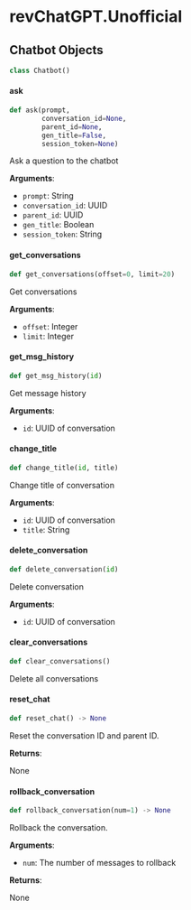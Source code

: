 <a id="revChatGPT.Unofficial"></a>

# revChatGPT.Unofficial

<a id="revChatGPT.Unofficial.Chatbot"></a>

## Chatbot Objects

```python
class Chatbot()
```

<a id="revChatGPT.Unofficial.Chatbot.ask"></a>

#### ask

```python
def ask(prompt,
        conversation_id=None,
        parent_id=None,
        gen_title=False,
        session_token=None)
```

Ask a question to the chatbot

**Arguments**:

- `prompt`: String
- `conversation_id`: UUID
- `parent_id`: UUID
- `gen_title`: Boolean
- `session_token`: String

<a id="revChatGPT.Unofficial.Chatbot.get_conversations"></a>

#### get\_conversations

```python
def get_conversations(offset=0, limit=20)
```

Get conversations

**Arguments**:

- `offset`: Integer
- `limit`: Integer

<a id="revChatGPT.Unofficial.Chatbot.get_msg_history"></a>

#### get\_msg\_history

```python
def get_msg_history(id)
```

Get message history

**Arguments**:

- `id`: UUID of conversation

<a id="revChatGPT.Unofficial.Chatbot.change_title"></a>

#### change\_title

```python
def change_title(id, title)
```

Change title of conversation

**Arguments**:

- `id`: UUID of conversation
- `title`: String

<a id="revChatGPT.Unofficial.Chatbot.delete_conversation"></a>

#### delete\_conversation

```python
def delete_conversation(id)
```

Delete conversation

**Arguments**:

- `id`: UUID of conversation

<a id="revChatGPT.Unofficial.Chatbot.clear_conversations"></a>

#### clear\_conversations

```python
def clear_conversations()
```

Delete all conversations

<a id="revChatGPT.Unofficial.Chatbot.reset_chat"></a>

#### reset\_chat

```python
def reset_chat() -> None
```

Reset the conversation ID and parent ID.

**Returns**:

None

<a id="revChatGPT.Unofficial.Chatbot.rollback_conversation"></a>

#### rollback\_conversation

```python
def rollback_conversation(num=1) -> None
```

Rollback the conversation.

**Arguments**:

- `num`: The number of messages to rollback

**Returns**:

None

